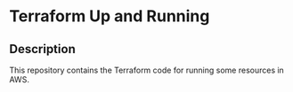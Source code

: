 # Terraform Up and Running

## Description

This repository contains the Terraform code for running some resources in AWS.
